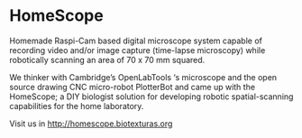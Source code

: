 # HomeScope
Homemade Raspi-Cam based digital microscope system capable of recording video and/or image capture (time-lapse microscopy) while robotically scanning an area of 70 x 70 mm squared.

We thinker with Cambridge’s OpenLabTools ‘s microscope  and the open source drawing CNC micro-robot PlotterBot and came up with the HomeScope; a DIY biologist solution for developing robotic spatial-scanning capabilities for the home laboratory.

Visit us in http://homescope.biotexturas.org
